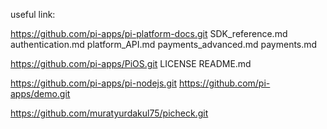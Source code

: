 useful link:

https://github.com/pi-apps/pi-platform-docs.git
SDK\_reference.md
authentication.md
platform\_API.md
payments\_advanced.md
payments.md

https://github.com/pi-apps/PiOS.git
LICENSE
README.md

https://github.com/pi-apps/pi-nodejs.git
https://github.com/pi-apps/demo.git

https://github.com/muratyurdakul75/picheck.git

